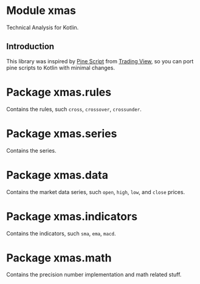 # Module xmas

Technical Analysis for Kotlin.

## Introduction

This library was inspired by [Pine Script](https://www.tradingview.com/pine-script-docs/en/v4/Introduction.html) from [Trading View](https://www.tradingview.com/), so you can port pine scripts to Kotlin with minimal changes.

# Package xmas.rules

Contains the rules, such `cross`, `crossover`, `crossunder`.

# Package xmas.series

Contains the series.

# Package xmas.data

Contains the market data series, such `open`, `high`, `low`, and `close` prices.

# Package xmas.indicators

Contains the indicators, such `sma`, `ema`, `macd`.

# Package xmas.math

Contains the precision number implementation and math related stuff.
